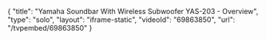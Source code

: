 {
    "title": "Yamaha Soundbar With Wireless Subwoofer YAS-203 - Overview",
    "type": "solo",
    "layout": "iframe-static",
    "videoId": "69863850",
    "url": "\/tvpembed\/69863850"
}